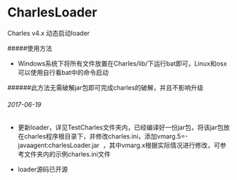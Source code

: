 # CharlesLoader
Charles v4.x 动态启动loader

#####使用方法
* Windows系统下将所有文件放置在Charles/lib/下运行bat即可，Linux和osx可以使用自行看bat中的命令启动

######此方法无需破解jar包即可完成charles的破解，并且不影响升级


###### 2017-06-19
* 更新loader，详见TestCharles文件夹内，已经编译好一份jar包，将该jar包放在charles程序根目录下，并修改charles.ini，添加vmarg.5=-javaagent:charlesLoader.jar  ，其中vmarg.x根据实际情况进行修改，可参考文件夹内的示例charles.ini文件

* loader源码已开源
